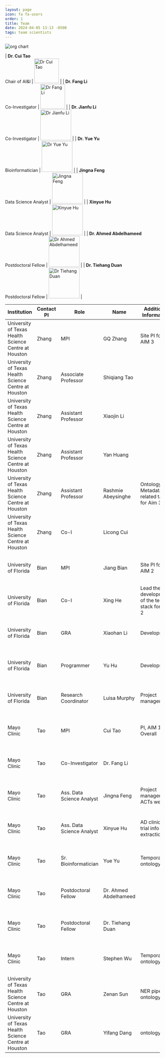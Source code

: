 ```yaml
---
layout: page
icon: fa fa-users
order: 1
title: Team
date: 2024-04-05 13:13 -0500
tags: team scientists
---
```


![org chart](@assets\img\commons\tao-ai-org-chart.png)

| **Dr. Cui Tao** <br> Chair of AI&I     | <img src="/assets/img/headshot/cuitao.jpeg" alt="Dr Cui Tao" width="80" height="auto"> |
| **Dr. Fang Li** <br> Co-Investigator   | <img src="/assets/img/headshot/fangli.jpeg" alt="Dr Fang Li" width="80" height="auto"> | 
| **Dr. Jianfu Li** <br> Co-Investigator   | <img src="/assets/img/headshot/wildcard_icon.jpg" alt="Dr Jianfu Li" width="100" height="auto"> | 
| **Dr. Yue Yu** <br> Bioinformatician   | <img src="/assets/img/headshot/wildcard_icon.jpg" alt="Dr Yue Yu" width="100" height="auto"> | 
| **Jingna Feng** <br> Data Science Analyst   | <img src="/assets/img/headshot/wildcard_icon.jpg" alt = "Jingna Feng" width="100" height="auto"> | 
| **Xinyue Hu** <br> Data Science Analyst   | <img src="/assets/img/headshot/wildcard_icon.jpg" alt="Xinyue Hu" width="100" height="auto"> | 
| **Dr. Ahmed Abdelhameed** <br> Postdoctoral Fellow   | <img src="/assets/img/headshot/wildcard_icon.jpg" alt="Dr Ahmed Abdelhameed" width="100" height="auto"> | 
| **Dr. Tiehang Duan** <br> Postdoctoral Fellow   | <img src="/assets/img/headshot/wildcard_icon.jpg" alt="Dr Tiehang Duan" width="100" height="auto"> | 

| Institution                                           | Contact PI | Role                          | Name               | Additional Information                          | Email                        | Portrait  |
|-------------------------------------------------------|------------|-------------------------------|-------------------|-----------------------------------------------|------------------------------|-----------|
| University of Texas Health Science Centre at Houston  | Zhang      | MPI                            | GQ Zhang           | Site PI for AIM 3                               | guo-qiang.zhang@uth.tmc.edu  | <img src="path_to_image" alt="Portrait of GQ Zhang" height="100"> |
| University of Texas Health Science Centre at Houston  | Zhang      | Associate Professor            | Shiqiang Tao       |                                               | shiqiang.tao@uth.tmc.edu     | <img src="path_to_image" alt="Portrait of Shiqiang Tao" height="100"> |
| University of Texas Health Science Centre at Houston  | Zhang      | Assistant Professor            | Xiaojin Li         |                                               | xiaojin.li@uth.tmc.edu       | <img src="path_to_image" alt="Portrait of Xiaojin Li" height="100"> |
| University of Texas Health Science Centre at Houston  | Zhang      | Assistant Professor            | Yan Huang          |                                               | yan.huang@uth.tmc.edu        | <img src="path_to_image" alt="Portrait of Yan Huang" height="100"> |
| University of Texas Health Science Centre at Houston  | Zhang      | Assistant Professor            | Rashmie Abeysinghe | Ontology and Metadata related tasks for Aim 3  | rashmie.abeysinghe@uth.tmc.edu | <img src="path_to_image" alt="Portrait of Rashmie Abeysinghe" height="100"> |
| University of Texas Health Science Centre at Houston  | Zhang      | Co-I                           | Licong Cui         |                                               | licong.cui@uth.tmc.edu       | <img src="path_to_image" alt="Portrait of Licong Cui" height="100"> |
| University of Florida                                 | Bian       | MPI                            | Jiang Bian         | Site PI for AIM 2                               | bianjiang@ufl.edu            | <img src="path_to_image" alt="Portrait of Jiang Bian" height="100"> |
| University of Florida                                 | Bian       | Co-I                           | Xing He            | Lead the development of the tech stack for Aim 2 | hexing@ufl.edu               | <img src="path_to_image" alt="Portrait of Xing He" height="100"> |
| University of Florida                                 | Bian       | GRA                            | Xiaohan Li         | Development                                     | li.xiaohan@ufl.edu           | <img src="path_to_image" alt="Portrait of Xiaohan Li" height="100"> |
| University of Florida                                 | Bian       | Programmer                     | Yu Hu              | Development                                     | yu.hu@ufl.edu                | <img src="path_to_image" alt="Portrait of Yu Hu" height="100"> |
| University of Florida                                 | Bian       | Research Coordinator           | Luisa Murphy       | Project management                              | luisafajardo@ufl.edu         | <img src="path_to_image" alt="Portrait of Luisa Murphy" height="100"> |
| Mayo Clinic                                           | Tao        | MPI                            | Cui Tao            | PI, AIM 1 and Overall                           | tao.cui@mayo.edu             | <img src="path_to_image" alt="Portrait of Cui Tao" height="100"> |
| Mayo Clinic                                           | Tao        | Co-Investigator                | Dr. Fang Li        |                                                |                              | <img src="/assets/img/headshot/fangli.jpeg" alt="Dr Fang Li" height="100"> |
| Mayo Clinic                                           | Tao        | Ass. Data Science Analyst      | Jingna Feng        | Project management, ACTs website                | feng.jingna@mayo.edu         | <img src="path_to_image" alt="Portrait of Jingna Feng" height="100"> |
| Mayo Clinic                                           | Tao        | Ass. Data Science Analyst      | Xinyue Hu          | AD clinical trial info extraction               | hu.xinyue@mayo.edu           | <img src="path_to_image" alt="Portrait of Xinyue Hu" height="100"> |
| Mayo Clinic                                           | Tao        | Sr. Bioinformatician           | Yue Yu             | Temporal ontology                               | yu.yue1@mayo.edu             | <img src="path_to_image" alt="Portrait of Yue Yu" height="100"> |
| Mayo Clinic                                           | Tao        | Postdoctoral Fellow            | Dr. Ahmed Abdelhameed |                                                |                              | <img src="/assets/img/headshot/wildcard_icon.jpg" alt="Dr Ahmed Abdelhameed" height="100"> |
| Mayo Clinic                                           | Tao        | Postdoctoral Fellow            | Dr. Tiehang Duan   |                                                |                              | <img src="/assets/img/headshot/wildcard_icon.jpg" alt="Dr Tiehang Duan" height="100"> |
| Mayo Clinic                                           | Tao        | Intern                         | Stephen Wu         | Temporal ontology                               | wu.stephen@mayo.edu          | <img src="path_to_image" alt="Portrait of Stephen Wu" height="100"> |
| University of Texas Health Science Centre at Houston  | Tao        | GRA                            | Zenan Sun          | NER pipeline, ontology                          | zenan.sun@uth.tmc.edu        | <img src="path_to_image" alt="Portrait of Zenan Sun" height="100"> |
| University of Texas Health Science Centre at Houston  | Tao        | GRA                            | Yifang Dang        | ontology                                        | yifang.dang.1@uth.tmc.edu    | <img src="path_to_image" alt="Portrait of Yifang Dang" height="100"> |




<!-- Markdown | Less | Pretty
--- | --- | ---
*Still* | `renders` | **nicely**
1 | 2 | 3 -->
